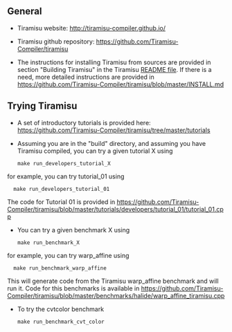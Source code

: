 ## General

- Tiramisu website: http://tiramisu-compiler.github.io/
- Tiramisu github repository: https://github.com/Tiramisu-Compiler/tiramisu

- The instructions for installing Tiramisu from sources are provided in section "Building Tiramisu" in the Tiramisu [README file](https://github.com/Tiramisu-Compiler/tiramisu/blob/master/README.md).  If there is a need, more detailed instructions are provided in https://github.com/Tiramisu-Compiler/tiramisu/blob/master/INSTALL.md

## Trying Tiramisu

- A set of introductory tutorials is provided here: https://github.com/Tiramisu-Compiler/tiramisu/tree/master/tutorials 

- Assuming you are in the "build" directory, and assuming you have Tiramisu compiled, you can try a given tutorial X using

      make run_developers_tutorial_X

for example, you can try tutorial_01 using

      make run_developers_tutorial_01

The code for Tutorial 01 is provided in https://github.com/Tiramisu-Compiler/tiramisu/blob/master/tutorials/developers/tutorial_01/tutorial_01.cpp

- You can try a given benchmark X using

      make run_benchmark_X

for example, you can try warp_affine using

      make run_benchmark_warp_affine

This will generate code from the Tiramisu warp_affine benchmark and will run it.  Code for this benchmarks is available in https://github.com/Tiramisu-Compiler/tiramisu/blob/master/benchmarks/halide/warp_affine_tiramisu.cpp

- To try the cvtcolor benchmark

      make run_benchmark_cvt_color
